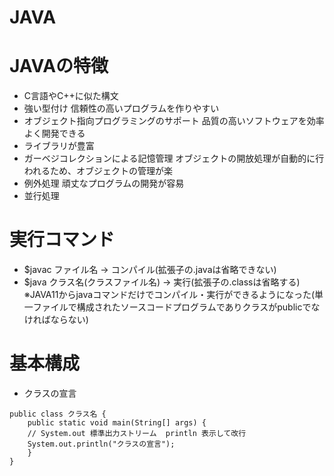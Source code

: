 # JAVA
# JAVAの特徴
* C言語やC++に似た構文
* 強い型付け
   信頼性の高いプログラムを作りやすい
* オブジェクト指向プログラミングのサポート
    品質の高いソフトウェアを効率よく開発できる
* ライブラリが豊富
* ガーベジコレクションによる記憶管理
    オブジェクトの開放処理が自動的に行われるため、オブジェクトの管理が楽
* 例外処理
    頑丈なプログラムの開発が容易
* 並行処理
# 実行コマンド
* $javac ファイル名 → コンパイル(拡張子の.javaは省略できない)
* $java クラス名(クラスファイル名) → 実行(拡張子の.classは省略する) ※JAVA11からjavaコマンドだけでコンパイル・実行ができるようになった(単一ファイルで構成されたソースコードプログラムでありクラスがpublicでなければならない)
# 基本構成
* クラスの宣言
```JAVA:クラスの宣言
public class クラス名 {
    public static void main(String[] args) {
    // System.out 標準出力ストリーム  println 表示して改行
    System.out.println("クラスの宣言");
    }
}
```
